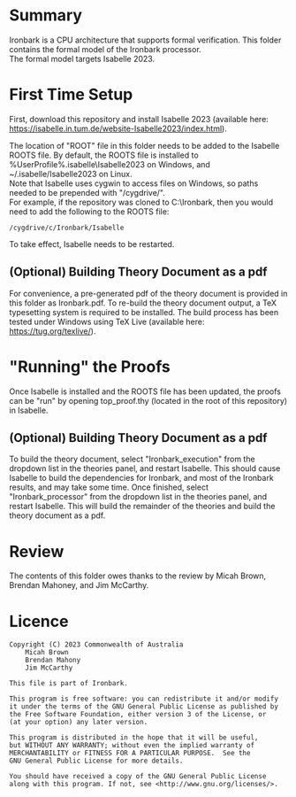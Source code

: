 # Summary
Ironbark is a CPU architecture that supports formal verification. This folder contains the formal model of the Ironbark processor.  
The formal model targets Isabelle 2023.

# First Time Setup
First, download this repository and install Isabelle 2023 (available here: https://isabelle.in.tum.de/website-Isabelle2023/index.html).  

The location of "ROOT" file in this folder needs to be added to the Isabelle ROOTS file. By default, the ROOTS file is installed to %UserProfile%\.isabelle\Isabelle2023 on Windows, and ~/.isabelle/Isabelle2023 on Linux.  
Note that Isabelle uses cygwin to access files on Windows, so paths needed to be prepended with "/cygdrive/".  
For example, if the repository was cloned to C:\Ironbark, then you would need to add the following to the ROOTS file:
```
/cygdrive/c/Ironbark/Isabelle
```

To take effect, Isabelle needs to be restarted.

## (Optional) Building Theory Document as a pdf
For convenience, a pre-generated pdf of the theory document is provided in this folder as Ironbark.pdf. To re-build the theory document output, a TeX typesetting system is required to be installed. The build process has been tested under Windows using TeX Live (available here: https://tug.org/texlive/).

# "Running" the Proofs
Once Isabelle is installed and the ROOTS file has been updated, the proofs can be "run" by opening top_proof.thy (located in the root of this repository) in Isabelle.

## (Optional) Building Theory Document as a pdf
To build the theory document, select "Ironbark_execution" from the dropdown list in the theories panel, and restart Isabelle. This should cause Isabelle to build the dependencies for Ironbark, and most of the Ironbark results, and may take some time. Once finished, select "Ironbark_processor" from the dropdown list in the theories panel, and restart Isabelle. This will build the remainder of the theories and build the theory document as a pdf.

# Review
The contents of this folder owes thanks to the review by Micah Brown, Brendan Mahoney, and Jim McCarthy.

# Licence
    Copyright (C) 2023 Commonwealth of Australia
        Micah Brown
        Brendan Mahony
        Jim McCarthy

    This file is part of Ironbark.

    This program is free software: you can redistribute it and/or modify
    it under the terms of the GNU General Public License as published by
    the Free Software Foundation, either version 3 of the License, or
    (at your option) any later version.

    This program is distributed in the hope that it will be useful,
    but WITHOUT ANY WARRANTY; without even the implied warranty of
    MERCHANTABILITY or FITNESS FOR A PARTICULAR PURPOSE.  See the
    GNU General Public License for more details.

    You should have received a copy of the GNU General Public License
    along with this program. If not, see <http://www.gnu.org/licenses/>.